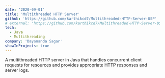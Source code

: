 ```yaml
---
date: '2020-09-01'
title: 'Multithreaded HTTP Server'
github: 'https://github.com/karthikcd7/Multithreaded-HTTP-Server-USP'
# external: 'https://github.com/karthikcd7/Multithreaded-HTTP-Server-USP'
tech:
  - Java
  - Multithreading
company: 'Dayananda Sagar'
showInProjects: true
---
```


A multithreaded HTTP server in Java that handles concurrent client requests for resources and provides appropriate HTTP responses and server logs.
